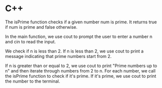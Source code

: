 # C++

The isPrime function checks if a given number num is prime.
It returns true if num is prime and false otherwise.

In the main function, we use cout to prompt the user to enter a number n and cin to read the input.

We check if n is less than 2. If n is less than 2, we use cout to print a message indicating that prime numbers start from 2.

If n is greater than or equal to 2, we use cout to print "Prime numbers up to n" and then iterate through numbers from 2 to n. 
For each number, we call the isPrime function to check if it's prime. If it's prime, we use cout to print the number to the terminal.
